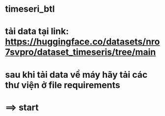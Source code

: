 # timeseri_btl
# tải data tại link: https://huggingface.co/datasets/nro7svpro/dataset_timeseris/tree/main
# sau khi tải data về máy hãy tải các thư viện ở file requirements
# ==> start
